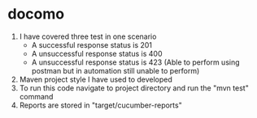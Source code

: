 # docomo

1. I have covered three test in one scenario 
    * A successful response status is 201
    * A unsuccessful response status is 400
    * A unsuccessful response status is 423 (Able to perform using postman but in automation still unable to perform)
2. Maven project style I have used to developed 
3. To run this code navigate to project directory and run the "mvn test" command
4. Reports are stored in "target/cucumber-reports" 

